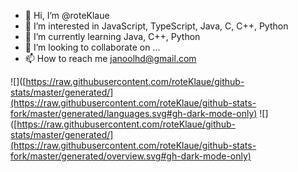 - 👋 Hi, I’m @roteKlaue
- 👀 I’m interested in JavaScript, TypeScript, Java, C, C++, Python
- 🌱 I’m currently learning Java, C++, Python
- 💞️ I’m looking to collaborate on ...
- 📫 How to reach me janoolhd@gmail.com

<!---
roteKlaue/roteKlaue is a ✨ special ✨ repository because its `README.md` (this file) appears on your GitHub profile.
You can click the Preview link to take a look at your changes.
--->

![]([https://raw.githubusercontent.com/roteKlaue/github-stats/master/generated/](https://raw.githubusercontent.com/roteKlaue/github-stats-fork/master/generated/languages.svg#gh-dark-mode-only)
![]([https://raw.githubusercontent.com/roteKlaue/github-stats/master/generated/](https://raw.githubusercontent.com/roteKlaue/github-stats-fork/master/generated/overview.svg#gh-dark-mode-only)
